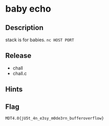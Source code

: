 # baby echo
## Description
stack is for babies.
`nc HOST PORT`

## Release
- chall
- chall.c

## Hints

## Flag
`MDT4.0{jU5t_4n_e3sy_m0de3rn_bufferoverflow}`

